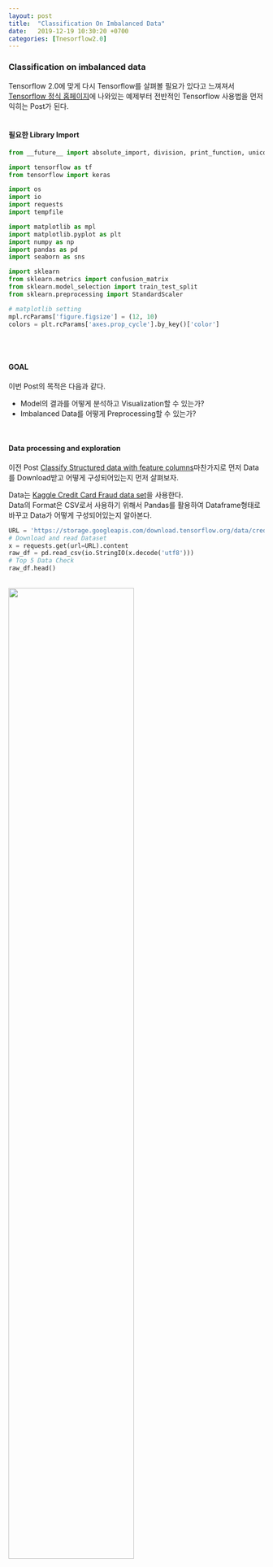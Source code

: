 ```yaml
---
layout: post
title:  "Classification On Imbalanced Data"
date:   2019-12-19 10:30:20 +0700
categories: [Tnesorflow2.0]
---
```

<script type="text/javascript" src="https://cdn.mathjax.org/mathjax/latest/MathJax.js?config=TeX-AMS_HTML"></script>

### Classification on imbalanced data
Tensorflow 2.0에 맞게 다시 Tensorflow를 살펴볼 필요가 있다고 느껴져서 <a href="https://www.tensorflow.org/?hl=ko">Tensorflow 정식 홈페이지</a>에 나와있는 예제부터 전반적인 Tensorflow 사용법을 먼저 익히는 Post가 된다.  
<br>

#### 필요한 Library Import
```python
from __future__ import absolute_import, division, print_function, unicode_literals

import tensorflow as tf
from tensorflow import keras

import os
import io
import requests
import tempfile

import matplotlib as mpl
import matplotlib.pyplot as plt
import numpy as np
import pandas as pd
import seaborn as sns

import sklearn
from sklearn.metrics import confusion_matrix
from sklearn.model_selection import train_test_split
from sklearn.preprocessing import StandardScaler

# matplotlib setting
mpl.rcParams['figure.figsize'] = (12, 10)
colors = plt.rcParams['axes.prop_cycle'].by_key()['color']
```
<br><br>

#### GOAL
이번 Post의 목적은 다음과 같다.
- Model의 결과를 어떻게 분석하고 Visualization할 수 있는가?
- Imbalanced Data를 어떻게 Preprocessing할 수 있는가?

<br>

#### Data processing and exploration
이전 Post <a href="https://wjddyd66.github.io/tnesorflow2.0/Tensorflow2.0(20)/">Classify Structured data with feature columns</a>마찬가지로 먼저 Data를 Download받고 어떻게 구성되어있는지 먼저 살펴보자.  

Data는 <a href="https://www.kaggle.com/mlg-ulb/creditcardfraud">Kaggle Credit Card Fraud data set</a>을 사용한다.  
Data의 Format은 CSV로서 사용하기 위해서 Pandas를 활용하여 Dataframe형태로 바꾸고 Data가 어떻게 구성되어있는지 알아본다.

```python
URL = 'https://storage.googleapis.com/download.tensorflow.org/data/creditcard.csv'
# Download and read Dataset
x = requests.get(url=URL).content 
raw_df = pd.read_csv(io.StringIO(x.decode('utf8')))
# Top 5 Data Check
raw_df.head()
```
<br>
<div><img src="https://raw.githubusercontent.com/wjddyd66/wjddyd66.github.io/master/static/img/Tensorflow/img 4.png" height="70%" width="70%" /></div><br>
<br><br>

#### Describe Dataset
위에서 다운로드 받은 몇몇 Dataset의 Column에 대한 자세한 내용을 <code>.describe</code>를 통하여 확인한다.  

**Imbalanced Feature**  
Imbalanced Feature이란 Feature의 값이 한쪽으로 매우 치우쳐져 있는 상태이다.  
이러한 Dataset의 Feature로 인하여 Model의 성능은 잘 안나오거나 혹은, Backpropagation이 잘 진행되지 않는 경우가 많이 발생하게 될 것이다.  
Ex) <a href="https://wjddyd66.github.io/tnesorflow2.0/Tensorflow2.0(15)/#3-2-trainning">SSD</a>에서는 Object Detection의 과정에서 대부분의 경우가 Background 즉, 배경이라 판단되는 Neg가 많이 포함되어서 positive:negative의 비율을 초반에 1:3으로서 되도록 Hard negative mining을 진행하였다.  

**참조(np.bincount)**  
알아두면 좋은 numpy의 활용법이다.  
각각의 Data의 개수가 어떻게 되는치 표현해주는 Code이다. 예시는 아래와 같다.  

```python
count_1 = np.bincount([1, 1, 2, 2, 3, 3], minlength=6)
count_2 = np.bincount([0, 0, 0, 1, 1, 1])

print(count_1) #[0 2 2 2 0 0]
print(count_2) #[3 3]
```
<br>

```python
# Describe Some Feature
raw_df[['Time', 'V1', 'V2', 'V3', 'V4', 'V5', 'V26', 'V27', 'V28', 'Amount', 'Class']].describe()
```
<br>
<div><img src="https://raw.githubusercontent.com/wjddyd66/wjddyd66.github.io/master/static/img/Tensorflow/img 5.png" height="70%" width="70%" /></div><br>
```python
# Examine the class label imbalance
neg, pos = np.bincount(raw_df['Class'])
total = neg + pos
print('Example:\n  Total: {} \n  Positive: {} ({:.2f}% of total)'.format(total,pos,100*pos/total))
```
<br>
Example:  
  Total: 284807  
  Positive: 492 (0.17% of total)  
<br><br>

#### Clean, split and normalize the data
위의 Kaggle Dataset에서 31개의 columns중에서 몇몇 Preprocessing과정이 필요한 columns를 살펴 볼 수 있을 것 이다.  

1. Tiem, Amount -> 이 2개의 Columns는 다른 V1 ~ V28의 Columns보다 값이 매우 큰 것을 확인할 수 있다. 따라서 Normalization으로서 Preprocessing 작업이 필요하다.
2. Class -> 위에서도 살펴볼 수 있듯이 Imbalanced한 Column이다. Positive는 전체 Total의 0.17%에 불가하다는 것을 알 수 있다.  

먼저, Time, Amount의 Columns에 대하여 해당 Tensorflow 2.0 Guide에서는 다음과 같이 Preprocessing을 진행하게 된다.
- Time: 값이 불분명하고 어떤것을 의미하는지 저확히 알 수 없으니 제거한다.
- Amount: Log를 통하여 Normalization을 실시하게 된다.

위와 같은 Preprocessing을 거친 뒤 Dataset을 Train, Validation, Test로서 나누게 된다.  

데이터 전처리가 끝난 뒤에는 <a href="">sklearn.preprocessing.StandardScalar</a>를 통하여 Z-Normalization(mean-0, std-1)을 실시한다.  
<br>

**Why Dataset Split?**  
대부분의 책에서는 Model의 성능을 올리기 위하여 Dataset을 Split한다고 나와있지만 정확히 나와있지 않다. 개인적으로 공부하고 Model을 검증하면서 느낀 각각의 Dataset의 의미는 다음과 같다.  
- Train: 내가 세운 가설로서 Model이 Trainning되는지 알아보기 위한 Dataset이다. **최종적인 목표는 결국 Model을 Training하는 것 이므로, Shuffle을 하거나 Augmentation등을 통하여 Model이 좀 더 학습을 잘 할 수 있도록 Customization하는  과정이 대부분 필요하다.**
- Validation: Model을 Train하는 과정에서 Overfitting을 확인 할 수 있다. Underfitting의 경우는 Model을 훈련하면서 Accuracy or Loss를 확인하면 된다. 하지만 Overfitting관련되서는 Train도 중 확인할 수 있는 방법은 Validation Dataset이 유일하다.
- Test: 결국에는 Model에 Training과 Validation의 경우에도 Sampling을 한 Dataset으로서 Model을 완성한 것이라고 생각할 수 있다. 따라서 우리가 원하는 **모든 상황에서 잘 작동하는 Model을 검증하기 위해서는 Model의 Training에 사용하지 않은 새로운 Dataset으로서 확인하는 것이 중요하다.**


```python
cleaned_df = raw_df.copy()

# Delete Time column
cleaned_df.pop('Time')

# Log-Space Normalization
eps = 0.001 # -Infinity prevention
cleaned_df['Log Amount'] = np.log(cleaned_df.pop('Amount')+eps)

# Split Data of Train, Validation, Test
train_df, test_df = train_test_split(cleaned_df,test_size=0.2)
train_df, val_df = train_test_split(train_df,test_size=0.2)

# Label Pop
train_labels = np.array(train_df.pop('Class'))
# For Checking Imbalanced Data Column
bool_train_labels = train_labels != 0

val_labels = np.array(val_df.pop('Class'))
test_labels = np.array(test_df.pop('Class'))

# Feature
train_features = np.array(train_df)
val_features = np.array(val_df)
test_featuers = np.array(test_df)

# Normalization of all Columns
scaler = StandardScaler()
train_features = scaler.fit_transform(train_features)

val_features = scaler.transform(val_features)
test_features = scaler.transform(test_featuers)

train_features = np.clip(train_features, -5, 5)
val_features = np.clip(val_features, -5, 5)
test_features = np.clip(test_features, -5, 5)


# Check Dataset
print('Training labels shape:', train_labels.shape)
print('Validation labels shape:', val_labels.shape)
print('Test labels shape:', test_labels.shape)

print('Training features shape:', train_features.shape)
print('Validation features shape:', val_features.shape)
print('Test features shape:', test_features.shape)
```
<br>
```code
Training labels shape: (182276,)
Validation labels shape: (45569,)
Test labels shape: (56962,)
Training features shape: (182276, 29)
Validation features shape: (45569, 29)
Test features shape: (56962, 29)
```
<br>
<br><br>

#### Look at the data distribution
실제 Imbalanced Data를 살펴보기 위하여 Positive, Negative에 따른 Columns에 대한 Distribution을 시각화하여 살펴보자.  
<a href="https://seaborn.pydata.org/generated/seaborn.jointplot.html">seaborn.sns.jointplot</a>을 통하여 Distribution을 Visualization하여 확인할 수 있다.  

Distribution을 확인하면 Positive Distribution이 극단값을 더 많이 가지고 있는 것을 확인할 수 있다.

```python
# Split Data to Positive or Negative
pos_df = pd.DataFrame(train_features[ bool_train_labels], columns = train_df.columns)
neg_df = pd.DataFrame(train_features[~bool_train_labels], columns = train_df.columns)

# Visualization Distribution of Data
sns.jointplot(pos_df['V5'], pos_df['V6'],
              kind='hex', xlim = (-5,5), ylim = (-5,5))
plt.suptitle("Positive distribution")

sns.jointplot(neg_df['V5'], neg_df['V6'],
              kind='hex', xlim = (-5,5), ylim = (-5,5))
_ = plt.suptitle("Negative distribution")
```
<br>
<div><img src="https://raw.githubusercontent.com/wjddyd66/wjddyd66.github.io/master/static/img/Tensorflow/img 6.png" height="70%" width="70%" /></div><br>
<br><br>



#### Define the model and metrics
실제 Model을 구성하고 Training의 결과를 Metirc을 활용하여 살펴본다.  

**참조(Metric)**  
Keras의 Metric을 잘 모르겠다면 아래 링크를 참조하자.  
<a href="https://wjddyd66.github.io/keras/Keras(5)/#케라스-콜백과-텐서보드를-사용한-딥러닝-모델-검사와-모니터링">Keras-Metric</a>  

**참조(Understanding useful metrics)**  
사용하는 Metric중에서 많이 사용하는 Metrics를 몇 개 소개하자면 다음과 같다.  
- False: 잘 못 Classify한 결과
- True: 잘 Classify한 결과
- Accuracy: 정확도($\frac{true samples}{total samples}$)
- Precision: ($\frac{true positives}{treu potitives + false positives}$)
- Recall: ($\frac{true positives}{true potivies + false negatives}$)

위의 Useful Metrics의 자세한 내용은 링크를 참조하자. <a href="https://wjddyd66.github.io/tnesorflow2.0/Tensorflow2.0(18)/">mAP</a>  

**참조(Early Stoppping)**  
<a href="https://www.tensorflow.org/api_docs/python/tf/keras/callbacks/EarlyStopping">tf.keras.callbacks.EarlyStopping</a>를 통하여 더 이상 개선의 여지가 없을 때 학습을 종료시키는 콜백 함수이다.  

<code>keras.callbacks.EarlyStopping(monitor='val_loss', min_delta=0, patience=0, verbose=0, mode='auto')</code>
- monitor: 관찰하고자 하는 항목. Ex) Accuracy, Loss
- min_delta: 개선되고 있다고 판단하기 위한 최소 변화량. 만약 변화량이 min_delta보다 적은 경우에는 개선이 없다고 판단.
- patience: 개선이 없다고 바로 종료하지 않고 개선이 없는 Epoch를 얼마나 기다려 줄 것인가를 지정
- verobse: 얼마나 자세하게 정보를 표시할 것인가를 지정한다. Ex) 0, 1, 2
- mode: 관찰 항목에 대하여 개선이 없다고 판단하기 위한 기준을 지정한다. 
 - auto: 관찰하는 이름에 따라 자동으로 지정한다.
 - min: 관찰하고 있는 항목이 감소되는 것을 멀출 때 종료한다.
 - max: 관찰하고 있는 항목이 증가되는 것을 멈출 때 종료한다.


```python
# Use Keras Metrics for Model Training Checking
METRICS = [
      keras.metrics.TruePositives(name='tp'),
      keras.metrics.FalsePositives(name='fp'),
      keras.metrics.TrueNegatives(name='tn'),
      keras.metrics.FalseNegatives(name='fn'), 
      keras.metrics.BinaryAccuracy(name='accuracy'),
      keras.metrics.Precision(name='precision'),
      keras.metrics.Recall(name='recall'),
      keras.metrics.AUC(name='auc'),
]

# Build the Model
def make_model(metrics = METRICS, output_bias=None):
    if output_bias is not None:
        output_bias = tf.keras.initializers.Constant(output_bias)
        
    model = keras.Sequential([
      keras.layers.Dense(
          16, activation='relu',
          input_shape=(train_features.shape[-1],)),
      keras.layers.Dropout(0.5),
      keras.layers.Dense(1, activation='sigmoid',
                         bias_initializer=output_bias),
  ])
    
    model.compile(
      optimizer=keras.optimizers.Adam(lr=1e-3),
      loss=keras.losses.BinaryCrossentropy(),
      metrics=metrics)

    return model

# Hyperparameter Setting
EPOCHS = 100
BATCH_SIZE = 2048

# Define the Early_stopping
early_stopping = tf.keras.callbacks.EarlyStopping(
    monitor='val_auc',
    verbose=1,
    patience=10,
    mode='max',
    restore_best_weights=True
)

# Model Check
model = make_model()
model.summary()

# Test Model
model.predict(train_features[:10])
```
<br>
```code
Model: "sequential"
_________________________________________________________________
Layer (type)                 Output Shape              Param #   
=================================================================
dense (Dense)                (None, 16)                480       
_________________________________________________________________
dropout (Dropout)            (None, 16)                0         
_________________________________________________________________
dense_1 (Dense)              (None, 1)                 17        
=================================================================
Total params: 497
Trainable params: 497
Non-trainable params: 0
_________________________________________________________________

Out[7]:
array([[0.03100261],
       [0.08420261],
       [0.04211326],
       [0.04435135],
       [0.14044134],
       [0.19501121],
       [0.17531972],
       [0.09391932],
       [0.19638194],
       [0.32220805]], dtype=float32)
```
<br>
<br><br>



#### Optional: Set the correct initial bias
<a href="http://karpathy.github.io/2019/04/25/recipe/#2-set-up-the-end-to-end-trainingevaluation-skeleton--get-dumb-baselines">A Recipe for Training Neural Networks: "init well"</a>에서는 bias를 Initialization하는 방법에 대하여 소개하고 있다.  

**대부분의 Bias는 0으로서 초기화하고, ReLU를 Activation Function으로 사용하는 경우 작은값(0.001)으로서 초기화를 많이 하였다. <a href="https://wjddyd66.github.io/dl/NeuralNetwork-(5)-Others/#가중치의-초깃값">Weight는 Xavier나 He의 방법</a>으로서 초기화 하였지만, Bias의 경우에는 Guide에서도 나와있지만, 초기화 하는 다양한 방법이 존재하나, 결과는 좋지 않기 때문에 Tensorflow 2.0 Guide에서도 Optional로서 남겨 둔 것 같다.(모든 Layer의 Bias를 Initialize 한 것이 아닌 마지막 Output의 Bias만 지정하였다.)**

```python
# No initial bias
results = model.evaluate(train_features, train_labels, batch_size=BATCH_SIZE, verbose=0)
print('-'*5,'No Initial Bias','-'*5)
print("Loss: {:0.4f}".format(results[0]))
print()

# Initial bias
initial_bias = np.log([pos/neg])
print('Initial Bias: ',initial_bias)
print()

# Check Result
model = make_model(output_bias = initial_bias)
model.predict(train_features[:10])
results = model.evaluate(train_features, train_labels, batch_size=BATCH_SIZE, verbose=0)
print('-'*5,'Initial Bias','-'*5)
print("Loss: {:0.4f}".format(results[0]))
```
<br>
```code
----- No Initial Bias -----
Loss: 0.1950

Initial Bias:  [-6.35935934]

----- Initial Bias -----
Loss: 0.0159
```
<br>
<br><br>



#### Save & Load Model
실제 Model의 Training된 결과를 저장하고 불러와서 결과를 확인하는 방법이다.  
실제 Model의 결과는 Bias를 초기화 하였을 때랑, 아닌 때를 구별하여서 결과를 보기 쉽게 Visualization하였다.

```python
# Save Model Weights
initial_weights = os.path.join(tempfile.mkdtemp(),'initial_weights')
model.save_weights(initial_weights)

# Load Model with No Bias Initialize
model = make_model()
model.load_weights(initial_weights)
model.layers[-1].bias.assign([0.0])
zero_bias_history = model.fit(
    train_features,
    train_labels,
    batch_size=BATCH_SIZE,
    epochs=20,
    validation_data=(val_features, val_labels), 
    verbose=0)

# Load Model with Bias Initialize
model = make_model()
model.load_weights(initial_weights)
careful_bias_history = model.fit(
    train_features,
    train_labels,
    batch_size=BATCH_SIZE,
    epochs=20,
    validation_data=(val_features, val_labels), 
    verbose=0)

# Funtion of Visuzliation
def plot_loss(history, label, n):
    # Use a log scale to show the wide range of values.
    plt.semilogy(history.epoch,  history.history['loss'],
               color=colors[n], label='Train '+label)
    plt.semilogy(history.epoch,  history.history['val_loss'],
          color=colors[n], label='Val '+label,
          linestyle="--")
    plt.xlabel('Epoch')
    plt.ylabel('Loss')
  
    plt.legend()
    
# Visualization of Result
plot_loss(zero_bias_history, "Zero Bias", 0)
plot_loss(careful_bias_history, "Careful Bias", 1)
```
<br>
<div><img src="https://raw.githubusercontent.com/wjddyd66/wjddyd66.github.io/master/static/img/Tensorflow/img 7.png" height="70%" width="70%" /></div><br>
<br><br>


#### Train the model & Check Result
위의 Train의 결과는 Epoch를 매우 적게하여 확인하였을 경우이다.  
실제 Epoch를 Hyperparameter setting한 횟수만큼 하여 Model의 결과를 위의 Metric에서 언급한, Accuracy, Loss, Precision, Recall 4개의 분야에서 Visuzliation 하여 살펴보자.

```python
# Model Training With Bias Initialize
model = make_model()
model.load_weights(initial_weights)
baseline_history = model.fit(
    train_features,
    train_labels,
    batch_size=BATCH_SIZE,
    epochs=EPOCHS,
    callbacks = [early_stopping],
    validation_data=(val_features, val_labels),
    verbose = 0)

# Visualization the Result of history
def plot_metrics(history):
    metrics =  ['loss', 'auc', 'precision', 'recall']
    for n, metric in enumerate(metrics):
        name = metric.replace("_"," ").capitalize()
        plt.subplot(2,2,n+1)
        plt.plot(history.epoch,  history.history[metric], color=colors[0], label='Train')
        plt.plot(history.epoch, history.history['val_'+metric],
             color=colors[0], linestyle="--", label='Val')
        plt.xlabel('Epoch')
        plt.ylabel(name)
        
        if metric == 'loss':
            # the maximum of Subplot0's y value
            # if plt.ylim()[0] -> the minimum of Subplot0's y value
            plt.ylim([0, plt.ylim()[1]])
            
        elif metric == 'auc':
            plt.ylim([0.8,1])
            
        else:
            plt.ylim([0,1])

        plt.legend()
        
plot_metrics(baseline_history)
```
Restoring model weights from the end of the best epoch.  
Epoch 00028: early stopping  
<br>
<div><img src="https://raw.githubusercontent.com/wjddyd66/wjddyd66.github.io/master/static/img/Tensorflow/img 8.png" height="70%" width="70%" /></div><br>
<br><br>


#### Evaluate metrics
Test Dataset으로 Confusion Matrix를 구하여 Metrics를 평가한다.  
<img src="https://t1.daumcdn.net/cfile/tistory/99EEC8335993B47330">
<br>
사진 참조:<a href="https://better-today.tistory.com/1">better-today 블로그</a>

```python
# Test Prediction
test_predictions_baseline = model.predict(test_features, batch_size=BATCH_SIZE)

# Plot Confusion Matrix
def plot_cm(labels, predictions, p=0.5):
    cm = confusion_matrix(labels, predictions > p)
    plt.figure(figsize=(5,5))
    sns.heatmap(cm, annot=True, fmt="d")
    plt.title('Confusion matrix @{:.2f}'.format(p))
    plt.ylabel('Actual label')
    plt.xlabel('Predicted label')

    print('Legitimate Transactions Detected (True Negatives): ', cm[0][0])
    print('Legitimate Transactions Incorrectly Detected (False Positives): ', cm[0][1])
    print('Fraudulent Transactions Missed (False Negatives): ', cm[1][0])
    print('Fraudulent Transactions Detected (True Positives): ', cm[1][1])
    print('Total Fraudulent Transactions: ', np.sum(cm[1]))

# Model Result
baseline_results = model.evaluate(test_features, test_labels,
                                  batch_size=BATCH_SIZE, verbose=0)

for name, value in zip(model.metrics_names, baseline_results):
    print(name, ': ', value)
print()

# Check the Result Visualization
plot_cm(test_labels, test_predictions_baseline)
```
<br>
```code
loss :  0.00333997395457523
tp :  73.0
fp :  9.0
tn :  56856.0
fn :  24.0
accuracy :  0.99942064
precision :  0.8902439
recall :  0.7525773
auc :  0.9172725

Legitimate Transactions Detected (True Negatives):  56856
Legitimate Transactions Incorrectly Detected (False Positives):  9
Fraudulent Transactions Missed (False Negatives):  24
Fraudulent Transactions Detected (True Positives):  73
Total Fraudulent Transactions:  97
```
<br>
<div><img src="https://raw.githubusercontent.com/wjddyd66/wjddyd66.github.io/master/static/img/Tensorflow/img 9.png" height="70%" width="70%" /></div><br>
<br><br>


#### ROC Curve
ROC Curve의 예를 살펴보면 다음과 같다.  
<img src="https://t1.daumcdn.net/cfile/tistory/998C0F4A5B274BFE27" style="cursor: pointer;max-width:100%;height:auto" width="400" height="300" filename="sphx_glr_plot_roc_002.png" filemime="image/jpeg">
<br>
사진 참조:<a href="https://yamalab.tistory.com/82">yamalab Blog</a>  

기본적으로 Confusion Matrix로서 결과를 살펴볼 수 있으나 뭔가 시각적으로 와닿지 않아서 사용하는 방법이다.  
위의 Blog의 ROC Curve에 대한 설명은 다음과 같이 나타나 있다.  
>계단처럼 각지게 되어있는 영역은, 임계값을 0에서 1로 단계적으로 변화시키면서 나타나는 현상이다. 그래서 Decision Tree와 같은 Tree 계열의 알고리즘은 임계값에 따라 변하는 node가 달라지기 때문에 Logistic regression과 같은 곡선 모양의 loss function을 가지는 알고리즘과 달리 조금 더 각진 모양의 ROC 커브가 나오는 것이다.  
만약 양성을 양성이라 판단할 확률(P(X))이 높고, 음성을 음성이라 판단할 확률이 높다면 그 모델의 ROC Curve는 좌측 상단에 수렴하는 형태의 curve가 될 것이다. 이러한 모델이 민감도와 특이도 모두 좋은 수치를 보이는 모델이고, 단순히 Acc가 높은 모델보다 훌륭한 모델이라고 할 수 있다. 일반적인 성능비교는 curve의 아래 부분 영역, 즉 AUC(Area Under Curve)를 통해 비교하게 된다.
>

또한 이러한 ROC Curve를 그리기 위하여 <a href="https://scikit-learn.org/stable/modules/generated/sklearn.metrics.roc_curve.html">sklearn.metrics.roc_curve</a>를 사용하여 값을 구하게 된다.

```python
train_predictions_baseline = model.predict(train_features, batch_size=BATCH_SIZE)

def plot_roc(name, labels, predictions, **kwargs):
    fp, tp, _ = sklearn.metrics.roc_curve(labels, predictions)

    plt.plot(100*fp, 100*tp, label=name, linewidth=2, **kwargs)
    plt.xlabel('False positives [%]')
    plt.ylabel('True positives [%]')
    plt.xlim([-0.5,20])
    plt.ylim([80,100.5])
    plt.grid(True)
    # First Setting of matplotlib's figsize -> mpl.rcParams['figure.figsize'] = (12, 10)
    # Chage width and length to equal length
    ax = plt.gca()
    ax.set_aspect('equal')

plot_roc("Train Baseline", train_labels, train_predictions_baseline, color=colors[0])
plot_roc("Test Baseline", test_labels, test_predictions_baseline, color=colors[0], linestyle='--')
plt.legend(loc='lower right')
```
<br>
<div><img src="https://raw.githubusercontent.com/wjddyd66/wjddyd66.github.io/master/static/img/Tensorflow/img 10.png" height="70%" width="70%" /></div><br>
<br><br>


### Solution of Imbalanced Data
**위의 과정은 Data의 Format은 어떻게 되어있고 특성은 어떻게 되어있는 지 확인하고, 많이 사용하는 Visualization방법을 통하여 결과를 시각화 하였다.**  
**이제부터는 본래 Post의 목적인 Imbalanced Data를 어떻게 Preprocessing을 통하여 Model의 성능을 높히는지 알아본다.**  

#### Class Weights
**현재 Imbalanced Data의 문제는 Negative의 Sample이 Positive에 비하여 매우 많다는 문제이다. 따라서 Tensorflow 2.0 Guide에서 첫번째로 권하는 방법은 Potivie의 Weights를 늘리는 방법이다.**  
즉, Label에 따라서 Weights를 다르게 하여, 적은 수의 Example의 Backpropagation과정에서 큰 값을 Model에 전달한다는 의미(**pay more attention이라는 표현**으로 나타냄)이다.

```python
# Class Weights
weight_for_0 = (1 / neg)*(total)/2.0 
weight_for_1 = (1 / pos)*(total)/2.0

class_weight = {0: weight_for_0, 1: weight_for_1}

print('Weight for class 0: {:.2f}'.format(weight_for_0))
print('Weight for class 1: {:.2f}'.format(weight_for_1))
```
<br>
Weight for class 0: 0.50  
Weight for class 1: 289.44  
<br><br>



#### Train & Check Results
위의 Visualization의 방법대로 Model을 Training하고 결과를 확인한다.  
Model Training시에 Class별로 Weight를 달리하기 위하여 <code>model.fit()</code>에서 class_weight option을 사용한다.  


**주의사항**  
필자는 처음 Class Weights를 적용한다고 하였을때, 단순한 Optimizer SGD만을 생각하여 불가능 일 것이라고 생각하였다.  
이에 대한 해답으로서 Tensorflw 2.0 Guide는 다음과 같이 설명하고 있다.  
>Note: Using class_weights changes the range of the loss. This may affect the stability of the training depending on the optimizer. Optimizers whose step size is dependent on the magnitude of the gradient, like optimizers.SGD, may fail. The optimizer used here, optimizers.Adam, is unaffected by the scaling change. Also note that because of the weighting, the total losses are not comparable between the two models.
>

매우 중요한 부분이다.  
위의 내용을 요약하자면, **Imbalanced Data를 Preprocessing 하기 위하여 Class weights방법을 사용하지만 이러한 결과로서 Backpropagation에 영향을 많이 주기 때문에 Optimizer를 잘 골라야 한다. SGD와 같이 기울기의 크기를 바로 계산하여 Update하는 방식은 사용할 수 없으므로, Scaling Change에 영향을 상대적으로 덜 받는 Adam같은 Optimizer를 사용하여야 한다.**  
참고: <a href="https://wjddyd66.github.io/dl/NeuralNetwork-(3)-Optimazation2/">Optimizer 종류</a>

```python
# Build the Model
weighted_model = make_model()
weighted_model.load_weights(initial_weights)

weighted_history = weighted_model.fit(
    train_features,
    train_labels,
    batch_size=BATCH_SIZE,
    epochs=EPOCHS,
    callbacks = [early_stopping],
    validation_data=(val_features, val_labels),
    # The class weights go here
    class_weight=class_weight,
    verbose = 0)
```
<br>
```code
# Check the training history
plot_metrics(weighted_history)
```
<div><img src="https://raw.githubusercontent.com/wjddyd66/wjddyd66.github.io/master/static/img/Tensorflow/img 11.png" height="70%" width="70%" /></div><br>

```code
# Evaluate metrics
train_predictions_weighted = weighted_model.predict(train_features, batch_size=BATCH_SIZE)
test_predictions_weighted = weighted_model.predict(test_features, batch_size=BATCH_SIZE)

weighted_results = weighted_model.evaluate(test_features, test_labels,
                                           batch_size=BATCH_SIZE, verbose=0)
for name, value in zip(weighted_model.metrics_names, weighted_results):
    print(name, ': ', value)
print()

plot_cm(test_labels, test_predictions_weighted)
```
<br>
```code
loss :  0.08774819382790464
tp :  85.0
fp :  1233.0
tn :  55632.0
fn :  12.0
accuracy :  0.97814333
precision :  0.06449165
recall :  0.87628865
auc :  0.9781131

Legitimate Transactions Detected (True Negatives):  55632
Legitimate Transactions Incorrectly Detected (False Positives):  1233
Fraudulent Transactions Missed (False Negatives):  12
Fraudulent Transactions Detected (True Positives):  85
Total Fraudulent Transactions:  97
```
<br>
<div><img src="https://raw.githubusercontent.com/wjddyd66/wjddyd66.github.io/master/static/img/Tensorflow/img 12.png" height="70%" width="70%" /></div><br>

```code
# Plot ROC
plot_roc("Train Baseline", train_labels, train_predictions_baseline, color=colors[0])
plot_roc("Test Baseline", test_labels, test_predictions_baseline, color=colors[0], linestyle='--')

plot_roc("Train Weighted", train_labels, train_predictions_weighted, color=colors[1])
plot_roc("Test Weighted", test_labels, test_predictions_weighted, color=colors[1], linestyle='--')


plt.legend(loc='lower right')
```
<div><img src="https://raw.githubusercontent.com/wjddyd66/wjddyd66.github.io/master/static/img/Tensorflow/img 13.png" height="70%" width="70%" /></div><br>

<br><br>


#### Oversampling
minority class를 Oversampling하는 방법이다.  
현재 적은수의 Potive Sample의 개수를 Negative 개수만큼 늘린다.

```python
pos_features = train_features[bool_train_labels]
neg_features = train_features[~bool_train_labels]

pos_labels = train_labels[bool_train_labels]
neg_labels = train_labels[~bool_train_labels]

print('Number of Positive Dataset: ',len(pos_labels))
print('Number of Negative Dataset: ', len(neg_labels))

# Increasing the number of positives
ids = np.arange(len(pos_features))
choices = np.random.choice(ids,len(neg_features))

# Repositive Data
res_pos_features = pos_features[choices]
res_pos_labels = pos_labels[choices]

print('Number of Oversampling Positive Data: ',len(res_pos_labels))

# Concate the negative and positive
resampled_features = np.concatenate([res_pos_features,neg_features])
resampled_labels = np.concatenate([res_pos_labels,neg_labels])

# Shuffle
order = np.arange(len(resampled_labels))
np.random.shuffle(order)
resampled_features = resampled_features[order]
resampled_labels = resampled_labels[order]

print('Shape of Resampled Feature: ',resampled_features.shape)
```
<br>
Number of Positive Dataset:  295  
Number of Negative Dataset:  181981  
Number of Oversampling Positive Data:  181981  
Shape of Resampled Feature:  (363962, 29)  
<br><br>


#### Making Dataset
Oversampling된 Data를 활용하여 실제 Model에 넣을 Tensor로서의 변환 및 배치 처리 등을 실시한다.

```python
# Dataset -> Tensor
BUFFER_SIZE = len(resampled_labels)

resampled_ds = tf.data.Dataset.from_tensor_slices((resampled_features,resampled_labels))
resampled_ds = resampled_ds.shuffle(BUFFER_SIZE).repeat()
resampled_ds = resampled_ds.batch(BATCH_SIZE)

# Check Result
for features, label in resampled_ds.take(1):
    print('Features: ',features.numpy())
    print()
    print('Label: ',label.numpy())
    
resampled_steps_per_epoch = np.ceil(len(resampled_labels)/BATCH_SIZE)
```
<br>
```code
Features:  [[ 0.22153056  1.11872228 -2.84264633 ...  0.95790877  0.94409832
  -1.4523672 ]
 [-5.          4.42126039 -5.         ...  2.80901191  0.66726183
   0.81949769]
 [-1.64030509  1.62702478 -2.15234607 ... -0.77054442 -2.21069022
   0.57239537]
 ...
 [-2.6442241   4.18255523 -5.         ...  1.55162433 -0.50522976
   1.82443643]
 [-1.05153865  1.57974659 -0.49490846 ...  0.03712224 -0.15081618
  -0.42670675]
 [-0.77365516  1.38699652 -0.99266866 ... -0.04880501 -0.61958439
  -1.4523672 ]]

Label:  [1 1 1 ... 1 1 1]
```
<br>
<br><br>


#### Train & Check Results
실제 Oversampling된 Data를 활용하여 Model을 Training하고 위의 과정처럼 결과를 확인한다.  
**중요한 점은 Oversampling을 통하여 Data가 Balanced한 형태로 변하였으므로, Bias를 특정 값으로서 Initialize할 필요가 없다는 것 이다.**

```python
resampled_model = make_model()
resampled_model.load_weights(initial_weights)

# Reset the bias to zero, since this dataset is balanced.
output_layer = resampled_model.layers[-1] 
output_layer.bias.assign([0])

val_ds = tf.data.Dataset.from_tensor_slices((val_features, val_labels))
val_ds = val_ds.batch(BATCH_SIZE)

resampled_history = resampled_model.fit(
    resampled_ds,
    epochs=EPOCHS,
    steps_per_epoch=resampled_steps_per_epoch,
    callbacks = [early_stopping],
    validation_data=val_ds,
    verbose = 0)
```
<br>
Restoring model weights from the end of the best epoch.  
Epoch 00013: early stopping  
<br>

```python
# Check training history
plot_metrics(resampled_history )
```
<br>
<div><img src="https://raw.githubusercontent.com/wjddyd66/wjddyd66.github.io/master/static/img/Tensorflow/img 14.png" height="70%" width="70%" /></div><br>
<br><br>


#### Re-Train
위의 결과를 확인하면 약간의 Overfitting이 발생된 것을 확인할 수 있다.  
이를 해결하기 위하여 Tensorflow 2.0 Guide에서는 <code>model.fit</code>에서 steps_per_epoch의 수를 매우 낮추었다.  
이러한 현상의 원인은 **Balanced한 Data는 쉽게 Training이 가능하고 따라서 Epoch가 늘어나게 되는 경우 Overfitting의 위험이 많이 커진다고 한다.**

```python
resampled_model = make_model()
resampled_model.load_weights(initial_weights)

# Reset the bias to zero, since this dataset is balanced.
output_layer = resampled_model.layers[-1] 
output_layer.bias.assign([0])

resampled_history = resampled_model.fit(
    resampled_ds,
    # These are not real epochs
    steps_per_epoch = 20,
    epochs=EPOCHS,
    callbacks = [early_stopping],
    validation_data=(val_ds),
    verbose = 0)
```
<br>
Restoring model weights from the end of the best epoch.  
Epoch 00033: early stopping  
<br>

```python
# Check training history
plot_metrics(resampled_history )
```
<br>
<div><img src="https://raw.githubusercontent.com/wjddyd66/wjddyd66.github.io/master/static/img/Tensorflow/img 15.png" height="70%" width="70%" /></div><br>

```python
# Evaluate metrics
train_predictions_resampled = resampled_model.predict(train_features, batch_size=BATCH_SIZE)
test_predictions_resampled = resampled_model.predict(test_features, batch_size=BATCH_SIZE)

resampled_results = resampled_model.evaluate(test_features, test_labels,
                                             batch_size=BATCH_SIZE, verbose=0)
for name, value in zip(resampled_model.metrics_names, resampled_results):
    print(name, ': ', value)
print()

plot_cm(test_labels, test_predictions_weighted)
```
<br>
```code
loss :  0.25787307716672464
tp :  87.0
fp :  1765.0
tn :  55100.0
fn :  10.0
accuracy :  0.9688389
precision :  0.046976242
recall :  0.8969072
auc :  0.97114503

Legitimate Transactions Detected (True Negatives):  55632
Legitimate Transactions Incorrectly Detected (False Positives):  1233
Fraudulent Transactions Missed (False Negatives):  12
Fraudulent Transactions Detected (True Positives):  85
Total Fraudulent Transactions:  97
```
<br>
<div><img src="https://raw.githubusercontent.com/wjddyd66/wjddyd66.github.io/master/static/img/Tensorflow/img 16.png" height="70%" width="70%" /></div><br>

```python
# Plot the ROC
plot_roc("Train Baseline", train_labels, train_predictions_baseline, color=colors[0])
plot_roc("Test Baseline", test_labels, test_predictions_baseline, color=colors[0], linestyle='--')

plot_roc("Train Weighted", train_labels, train_predictions_weighted, color=colors[1])
plot_roc("Test Weighted", test_labels, test_predictions_weighted, color=colors[1], linestyle='--')

plot_roc("Train Resampled", train_labels, train_predictions_resampled,  color=colors[2])
plot_roc("Test Resampled", test_labels, test_predictions_resampled,  color=colors[2], linestyle='--')
plt.legend(loc='lower right')
```
<br>
<div><img src="https://raw.githubusercontent.com/wjddyd66/wjddyd66.github.io/master/static/img/Tensorflow/img 17.png" height="70%" width="70%" /></div><br>




<br>
<hr>
참조: <a href="https://github.com/wjddyd66/Tensorflow2.0/blob/master/StructedData/ClassificationOnImbalancedData.ipynb">원본코드</a><br>
참조: <https://www.tensorflow.org/tutorials/structured_data/imbalanced_data">Classification on imbalanced data</a><br>
코드에 문제가 있거나 궁금한 점이 있으면 wjddyd66@naver.com으로  Mail을 남겨주세요.


